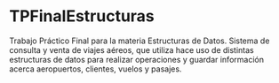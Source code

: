 # TPFinalEstructuras

Trabajo Práctico Final para la materia Estructuras de Datos.
Sistema de consulta y venta de viajes aéreos, que utiliza hace uso de 
distintas estructuras de datos para realizar operaciones y guardar información
acerca aeropuertos, clientes, vuelos y pasajes.

